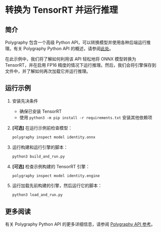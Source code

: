 # 转换为 TensorRT 并运行推理


## 简介

Polygraphy 包含一个高级 Python API，可以转换模型并使用各种后端运行推理。有关 Polygraphy
Python API 的概述，请参阅[此处](../../../polygraphy/)。

在此示例中，我们将了解如何利用该 API 轻松地将 ONNX 模型转换为 TensorRT，并在启用 FP16 精度的情况下运行推理。然后，我们会将引擎保存到文件中，并了解如何再次加载它并运行推理。


## 运行示例

1.  安装先决条件
    *   确保已安装 TensorRT
    *   使用 `python3 -m pip install -r requirements.txt` 安装其他依赖项

2.  **[可选]** 在运行示例前检查模型：

    ```bash
    polygraphy inspect model identity.onnx
    ```

3.  运行构建和运行引擎的脚本：

    ```bash
    python3 build_and_run.py
    ```

4.  **[可选]** 检查示例构建的 TensorRT 引擎：

    ```bash
    polygraphy inspect model identity.engine
    ```

5.  运行加载先前构建的引擎，然后运行它的脚本：

    ```bash
    python3 load_and_run.py
    ```

## 更多阅读

有关 Polygraphy Python API 的更多详细信息，请参阅
[Polygraphy API 参考](https://docs.nvidia.com/deeplearning/tensorrt/latest/_static/polygraphy/index.html)。
